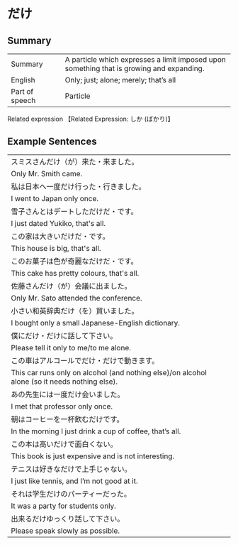 # だけ

## Summary

<table><tr>   <td>Summary<td>   <td>A particle which expresses a limit imposed upon something that is growing and expanding.</td><tr><tr>   <td>English<td>   <td>Only; just; alone; merely; that’s all</td><tr><tr>   <td>Part of speech<td>   <td>Particle</td><tr></table><tr>   <td>Related expression<td>   <td>【Related Expression: しか (ばかり)】</td><tr></table></table>

## Example Sentences

<table><tr><td>スミスさんだけ（が）来た・来ました。<td><tr><tr><td>Only Mr. Smith came.<td><tr><tr><td>私は日本へ一度だけ行った・行きました。<td><tr><tr><td>I went to Japan only once.<td><tr><tr><td>雪子さんとはデートしただけだ・です。<td><tr><tr><td>I just dated Yukiko, that's all.<td><tr><tr><td>この家は大きいだけだ・です。<td><tr><tr><td>This house is big, that's all.<td><tr><tr><td>このお菓子は色が奇麗なだけだ・です。<td><tr><tr><td>This cake has pretty colours, that's all.<td><tr><tr><td>佐藤さんだけ（が）会議に出ました。<td><tr><tr><td>Only Mr. Sato attended the conference.<td><tr><tr><td>小さい和英辞典だけ（を）買いました。<td><tr><tr><td>I bought only a small Japanese-English dictionary.<td><tr><tr><td>僕にだけ・だけに話して下さい。<td><tr><tr><td>Please tell it only to me/to me alone.<td><tr><tr><td>この車はアルコールでだけ・だけで動きます。<td><tr><tr><td>This car runs only on alcohol (and nothing else)/on alcohol alone (so it needs nothing else).<td><tr><tr><td>あの先生には一度だけ会いました。<td><tr><tr><td>I met that professor only once.<td><tr><tr><td>朝はコーヒーを一杯飲むだけです。<td><tr><tr><td>In the morning I just drink a cup of coffee, that’s all.<td><tr><tr><td>この本は高いだけで面白くない。<td><tr><tr><td>This book is just expensive and is not interesting.<td><tr><tr><td>テニスは好きなだけで上手じゃない。<td><tr><tr><td>I just like tennis, and I’m not good at it.<td><tr><tr><td>それは学生だけのパーティーだった。<td><tr><tr><td>It was a party for students only.<td><tr><tr><td>出来るだけゆっくり話して下さい。<td><tr><tr><td>Please speak slowly as possible.<td><tr></table>

